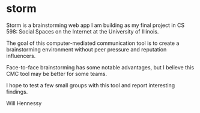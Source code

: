 # storm
Storm is a brainstorming web app I am building as my final project in CS 598: Social Spaces on the Internet at the University of Illinois.

The goal of this computer-mediated communication tool is to create a brainstorming environment without peer pressure and reputation influencers.

Face-to-face brainstorming has some notable advantages, but I believe this CMC tool may be better for some teams.

I hope to test a few small groups with this tool and report interesting findings.

Will Hennessy
